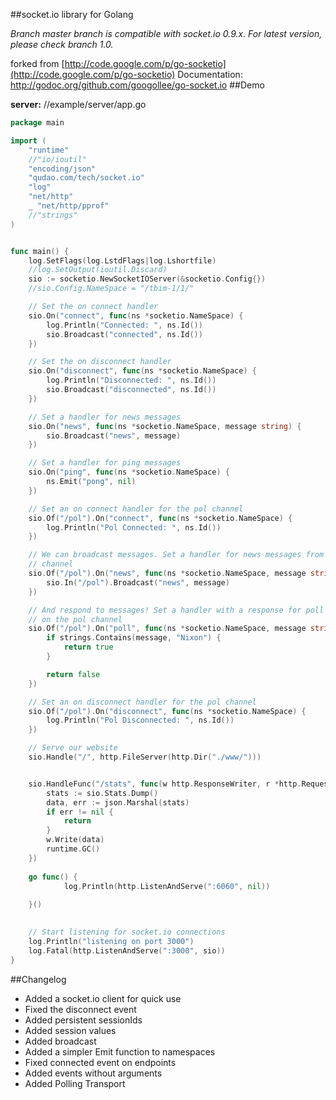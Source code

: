 ##socket.io library for Golang

*Branch master branch is compatible with socket.io 0.9.x. For latest version, please check branch 1.0.*

forked from [http://code.google.com/p/go-socketio](http://code.google.com/p/go-socketio)
Documentation: http://godoc.org/github.com/googollee/go-socket.io
##Demo

**server:**
//example/server/app.go
```go
package main

import (
	"runtime"
	//"io/ioutil"
	"encoding/json"
	"qudao.com/tech/socket.io"
	"log"
	"net/http"
	_ "net/http/pprof"
	//"strings"
)


func main() {
	log.SetFlags(log.LstdFlags|log.Lshortfile)
	//log.SetOutput(ioutil.Discard)
	sio := socketio.NewSocketIOServer(&socketio.Config{})
	//sio.Config.NameSpace = "/tbim-1/1/"

	// Set the on connect handler
	sio.On("connect", func(ns *socketio.NameSpace) {
		log.Println("Connected: ", ns.Id())
		sio.Broadcast("connected", ns.Id())
	})

	// Set the on disconnect handler
	sio.On("disconnect", func(ns *socketio.NameSpace) {
		log.Println("Disconnected: ", ns.Id())
		sio.Broadcast("disconnected", ns.Id())
	})

	// Set a handler for news messages
	sio.On("news", func(ns *socketio.NameSpace, message string) {
		sio.Broadcast("news", message)
	})

	// Set a handler for ping messages
	sio.On("ping", func(ns *socketio.NameSpace) {
		ns.Emit("pong", nil)
	})

	// Set an on connect handler for the pol channel
	sio.Of("/pol").On("connect", func(ns *socketio.NameSpace) {
		log.Println("Pol Connected: ", ns.Id())
	})

	// We can broadcast messages. Set a handler for news messages from the pol
	// channel
	sio.Of("/pol").On("news", func(ns *socketio.NameSpace, message string) {
		sio.In("/pol").Broadcast("news", message)
	})

	// And respond to messages! Set a handler with a response for poll messages
	// on the pol channel
	sio.Of("/pol").On("poll", func(ns *socketio.NameSpace, message string) bool {
		if strings.Contains(message, "Nixon") {
			return true
		}

		return false
	})

	// Set an on disconnect handler for the pol channel
	sio.Of("/pol").On("disconnect", func(ns *socketio.NameSpace) {
		log.Println("Pol Disconnected: ", ns.Id())
	})

	// Serve our website
	sio.Handle("/", http.FileServer(http.Dir("./www/")))


	sio.HandleFunc("/stats", func(w http.ResponseWriter, r *http.Request){
		stats := sio.Stats.Dump()
		data, err := json.Marshal(stats)
		if err != nil {
			return 
		}
		w.Write(data)
		runtime.GC()
	})
	
	go func() {
	        log.Println(http.ListenAndServe(":6060", nil)) 
	
	}()
	

	// Start listening for socket.io connections
	log.Println("listening on port 3000")
	log.Fatal(http.ListenAndServe(":3000", sio))
}

```



##Changelog
- Added a socket.io client for quick use
- Fixed the disconnect event
- Added persistent sessionIds
- Added session values
- Added broadcast
- Added a simpler Emit function to namespaces
- Fixed connected event on endpoints
- Added events without arguments
- Added Polling Transport
